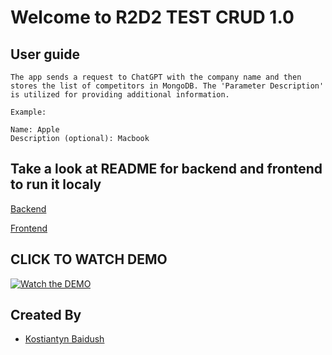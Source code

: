 # Welcome to R2D2 TEST CRUD 1.0


## User guide
```
The app sends a request to ChatGPT with the company name and then stores the list of competitors in MongoDB. The 'Parameter Description' is utilized for providing additional information. 

Example:

Name: Apple
Description (optional): Macbook
```

## Take a look at README for backend and frontend to run it localy

[Backend](https://github.com/baidush/r2d2-test/blob/main/backend/README.md)

[Frontend](https://github.com/baidush/r2d2-test/blob/main/frontend/README.md)


## CLICK TO WATCH DEMO 
[![Watch the DEMO](https://i.ibb.co/txZGHMw/Screenshot-2024-01-11-at-18-31-34.png)](https://youtu.be/sDymeEwrh4E?si=8mGtev9Brg4rqSOZ)


## Created By

* [Kostiantyn Baidush](http://kostix.tech/)

